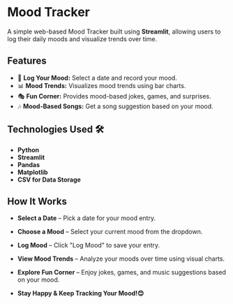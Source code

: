 # Mood Tracker   

A simple web-based Mood Tracker built using **Streamlit**, allowing users to log their daily moods and visualize trends over time.  

## Features   
- 📅 **Log Your Mood:** Select a date and record your mood.  
- 📊 **Mood Trends:** Visualizes mood trends using bar charts.  
- 🎭 **Fun Corner:** Provides mood-based jokes, games, and surprises.  
- 🎶 **Mood-Based Songs:** Get a song suggestion based on your mood.  

## Technologies Used 🛠  
- **Python**   
- **Streamlit**  
- **Pandas**   
- **Matplotlib**  
- **CSV for Data Storage**  

## How It Works
- **Select a Date** – Pick a date for your mood entry.
- **Choose a Mood** – Select your current mood from the dropdown.
- **Log Mood** – Click "Log Mood" to save your entry.
- **View Mood Trends** – Analyze your moods over time using visual charts.
- **Explore Fun Corner** – Enjoy jokes, games, and music suggestions based on your mood.

- **Stay Happy & Keep Tracking Your Mood!😊**

